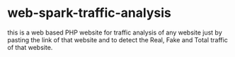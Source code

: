 # web-spark-traffic-analysis
this is a web based PHP website for traffic analysis of any website just by pasting the link of that website and to detect the Real, Fake and Total traffic of that website. 
